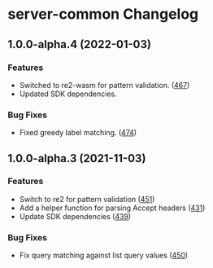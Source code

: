 # server-common Changelog

## 1.0.0-alpha.4 (2022-01-03)

### Features

- Switched to re2-wasm for pattern validation. ([467](https://github.com/awslabs/smithy-typescript/pull/467))
- Updated SDK dependencies.

### Bug Fixes

- Fixed greedy label matching. ([474](https://github.com/awslabs/smithy-typescript/pull/474))

## 1.0.0-alpha.3 (2021-11-03)

### Features

- Switch to re2 for pattern validation ([451](https://github.com/awslabs/smithy-typescript/pull/451))
- Add a helper function for parsing Accept headers ([431](https://github.com/awslabs/smithy-typescript/pull/431))
- Update SDK dependencies ([439](https://github.com/awslabs/smithy-typescript/pull/439))

### Bug Fixes

- Fix query matching against list query values ([450](https://github.com/awslabs/smithy-typescript/pull/450))
